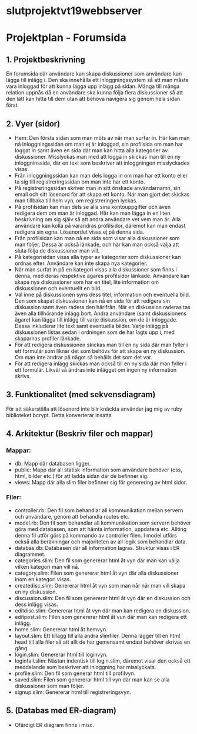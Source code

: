 # slutprojektvt19webbserver

# Projektplan - Forumsida

## 1. Projektbeskrivning
En forumsida där användare kan skapa diskussioner som användare kan lägga till inlägg i.
Den ska innehålla ett inloggningssystem så att man måste vara inloggad för att kunna lägga
upp inlägg på sidan. Många till många relation uppnås då en användare ska kunna följa
flera diskussioner så att den lätt kan hitta till dem utan att behöva navigera sig genom
hela sidan först

## 2. Vyer (sidor)
* Hem: Den första sidan som man möts av när man surfar in. Här kan man nå inloggningssidan om man ej är inloggad, sin profilsida om man har loggat in samt även en sida där man kan hitta alla kategorier av diskussioner. Misslyckas man med att logga in skickas man till en ny inloggninssida, där en text som beskriver att inloggningen misslyckades visas.
* Från inloggningssidan kan man dels logga in om man har ett konto eller ta sig till registreringssidan om man inte har ett konto.
* På registreringssidan skriver man in sitt önskade användarnamn, sin email och sitt lösenord för att skapa ett konto. När man gjort det skickas man tillbaka till hem vyn, om registreringen lyckas.
* På profilsidan kan man dels se alla sina kontouppgifter och även redigera dem om man är inloggad. Här kan man lägga in en liten beskrivning om sig själv så att andra användare vet vem man är. Alla användare kan kolla på varandras profilsidor, däremot kan man endast redigera sin egna. Lösenordet visas ej på denna sida.
* Från profilsidan kan man nå en sida som visar alla diskussioner som man följer. Dessa är också länkade, och här kan man också välja att sluta följa de diskussioner man vill.
* På kategorisidan visas alla typer av kategorier som diskussioner kan ordnas efter. Användare kan inte skapa nya kategorier.
* När man surfat in på en kategori visas alla diskussioner som finns i denna, med deras respektive ägares profilsidor länkade. Användare kan skapa nya diskussioner som har en titel, lite information om diskussionen och eventuellt en bild. 
* Väl inne på diskussionen syns dess titel, information och eventuella bild. Den som skapat diskussionen kan nå en sida för att redigera sin diskussion samt även radera den härifrån. När en diskussion raderas tas även alla tillhörande inlägg bort. Andra användare (samt diskussionens ägare) kan lägga till inlägg till varje diskussion, om de är inloggade. Dessa inkluderar lite text samt eventuella bilder. Varje inlägg på diskussionen listas sedan i ordningen som de har lagts upp i, med skaparnas profiler länkade. 
* För att redigera diskussionen skickas man till en ny sida där man fyller i ett formulär som liknar det som behövs för att skapa en ny diskussion. Om man inte ändrar på något så behålls det som det var.
* För att redigera inlägg skickas man också till en ny sida där man fyller i ett formulär. Likväl så ändras inte inlägget om ingen ny information skrivs.

## 3. Funktionalitet (med sekvensdiagram)

För att säkerställa att lösenord inte blir knäckta använder jag mig av ruby biblioteket bcrypt. Detta konverterar insatta 

## 4. Arkitektur (Beskriv filer och mappar)
### Mappar:
* db: Mapp där databasen ligger.
* public: Mapp där all statisk information som användare behöver (css, html, bilder etc.) för att ladda sidan där de befinner sig.
* views: Mapp där alla slim filer befinner sig för generering av html sidor.

### Filer:
* controller.rb: Den fil som behandlar all kommunikation mellan servern och användare, genom att behandla routes etc. 
* model.rb: Den fil som behandlar all kommunikation som servern behöver göra med databasen, som att hämta information, uppdatera etc. Allting denna fil utför görs på kommando av controller filen. I model utförs också alla beräkningar och majoriteten av all logik som behandlar data. 
* databas.db: Databasen där all information lagras. Struktur visas i ER diagrammet.
* categories.slim: Den fil som genererar html åt vyn där man kan välja vilken kategori man vill nå.
* category.slim: Filen som genererar html åt vyn där alla diskussioner inom en kategori visas.
* createdisc.slim: Genererar html åt vyn som man når när man vill skapa en ny diskussion.
* discussion.slim: Den fil som genererar html åt vyn där en diskussion och dess inlägg visas.
* editdisc.slim: Genererar html åt vyn där man kan redigera en diskussion.
* editpost.slim: Filen som genererar html åt vun där man kan redigera ett inlägg.
* home.slim: Genererar html åt hemvyn.
* layout.slim: Ett tillägg till alla andra slimfiler. Denna lägger till en html head till alla filer så att allt de har gemensamt endast behöver skrivas en gång.
* login.slim: Genererar html till loginvyn.
* loginfail.slim: Nästan indentisk till login.slim, däremot visar den också ett meddelande som beskriver att inloggning har misslyckats.
* profile.slim: Den fil som generar html till profilvyn.
* saved.slim: Filen som genererar html till vyn där man kan se alla diskussioner som man följer.
* signup.slim: Genererar html till registreringsvyn.

## 5. (Databas med ER-diagram)
* Ofärdigt ER diagram finns i misc.